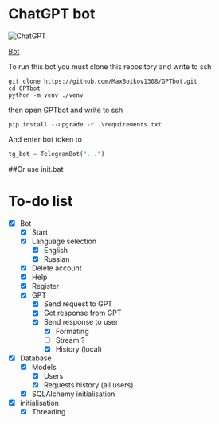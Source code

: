 # ChatGPT bot
![ChatGPT](https://user-images.githubusercontent.com/7910769/227876683-fc4b9c8c-61da-44d0-8f9a-1397e4f4e904.png)

[Bot](https://t.me/GPT_YandLms_bot)

To run this bot you must clone this repository and write to ssh
```shell
git clone https://github.com/MaxBoikov1308/GPTbot.git
cd GPTbot
python -m venv ./venv
```
then open GPTbot and write to ssh
```shell
pip install --upgrade -r .\requirements.txt
```

And enter bot token to
```python
tg_bot = TelegramBot("...")
```

##Or use init.bat


# To-do list 
- [x] Bot
  - [x] Start
  - [x] Language selection
    - [x] English
    - [x] Russian
  - [x] Delete account
  - [x] Help
  - [x] Register
  - [x] GPT
    - [X] Send request to GPT
    - [x] Get response from GPT
    - [x] Send response to user
      - [x] Formating
      - [ ] Stream ?
      - [x] History (local)
- [x] Database
  - [x] Models
    - [x] Users
    - [x] Requests history (all users)
  - [x] SQLAlchemy initialisation
- [x] initialisation
  - [x] Threading